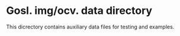 # Gosl. img/ocv. data directory

This dicrectory contains auxiliary data files for testing and examples.
